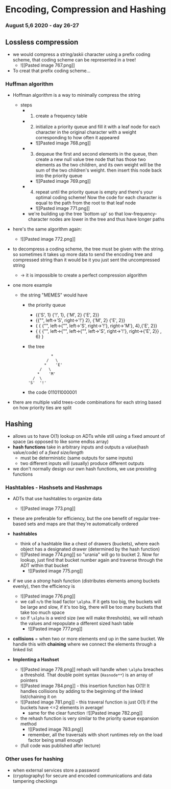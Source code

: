 # Encoding, Compression and Hashing
### August 5,6 2020 - day 26-27

## Lossless compression
- we would compress a string/askii character using a prefix coding scheme, that coding scheme can be represented in a tree!
	- ![[Pasted image 767.png]]
- To creat that prefix coding scheme...

### Huffman algorithm
- Hoffman algorithm is a way to minimally compress the string
	- steps
		- 1. create a frequency table
		- 2. initialize a priority queue and fill it with a leaf node for each character in the original character with a weight corresponding to how often it appeared
			- ![[Pasted image 768.png]]
		- 3. dequeue the first and second elements in the queue, then create a new null value tree node that has those two elements as the two children, and its own weight will be the sum of the two children's weight. then insert this node back into the priority queue
			- ![[Pasted image 769.png]]
		- 4. repeat until the priority queue is empty and there's your optimal coding scheme! Now the code for each character is equal to the path from the root to that leaf node
			- ![[Pasted image 771.png]]
		- we're building up the tree 'bottom up' so that low-frequency-character nodes are lower in the tree and thus have longer paths
- here's the same algorithm again: 
	- ![[Pasted image 772.png]]
- to decompress a coding scheme, the tree must be given with the string. so sometimes it takes up more data to send the encoding tree and compressed string than it would be it you just sent the uncompressed string
	- -> it is impossible to create a perfect compression algorithm


- one more example
	- the string "MEMES" would have 
		- the priority queue
			- {{'S', 1} {'!', 1}, {'M', 2} {'E', 2}}
			- {{"", left->'S', right->'!'} 2}, {'M', 2} {'E', 2}}
			- { { {"", left->{"", left->'S', right->'!'}, right->'M'}, 4},{'E', 2}}
			- { { {"", left->{"", left->{"", left->'S', right->'!'}, right->{'E', 2}} , 6} }
		- the tree 
			```
			          *
					/   \
				   *    'E'
				 /   \
				*    'M'
			  /  \
			'S'  '!'
			```

		- the code 011011000001

- there are multiple valid trees-code combinations for each string based on how priority ties are split


## Hashing
- allows us to have O(1) lookup on ADTs while still using a fixed amount of space (as opposed to like some endlss array)
- **hash functions** take in arbitrary inputs and outputs a value(hash value/code) of a *fixed size/length*
	- must be deterministic (same outputs for same inputs)
	- two different inputs will (usually) produce different outputs
- we don't normally design our own hash functions, we use prexisting functions


### Hashtables - Hashsets and Hashmaps
- ADTs that use hashtables to organize data
	- ![[Pasted image 773.png]]
- these are preferable for efficiency, but the one benefit of regular tree-based sets and maps are that they're automatically ordered
- **hashtables**
	- think of a hashtable like a chest of drawers (buckets), where each object has a designated drawer (determined by the hash function)
	- ![[Pasted image 774.png]] so "urania" will go to bucket 2. Now for lookup, just find that bucket number again and traverse through the ADT within that bucket
		- ![[Pasted image 775.png]]

- if we use a *strong* hash function (distributes elements among buckets evenly), then the efficiency is
	- ![[Pasted image 776.png]]
	- we call `n/b` the load factor `\alpha`. If it gets too big, the buckets will be large and slow, if it's too big, there will be too many buckets that take too much space
	- so if `\alpha` is a weird size (we will make thresholds), we will rehash the values and repopulate a different sized hash table
		- ![[Pasted image 777.png]] 
- **collisions** = when two or more elements end up in  the same bucket. We handle this with **chaining** where we connect the elements through a linked list

- **Implenting a Hashset**
	- ![[Pasted image 778.png]] rehash will handle when `\alpha` breaches a threshold. That double point syntax (`Hasnode**`) is an array of pointers
	- ![[Pasted image 784.png]] - this insertion function has O(1)! It handles collisions by adding to the beginning of the linked list/chaining it on
	- ![[Pasted image 781.png]] - this traveral function is just O(1) if the buckets have <=2 elements in average!
		- same for the clear function :![[Pasted image 782.png]]
	- the rehash function is very similar to the priority queue expansion method
		- ![[Pasted image 783.png]]
		- remember, all the traversals with short runtimes rely on the load factor being small enough 
	- (full code was published after lecture) 


### Other uses for hashing
- when external services store a password
- (cryptography) for secure and encoded communications and data tampering checkings





















